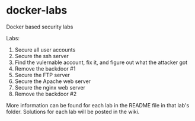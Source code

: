 # docker-labs
Docker based security labs

Labs:  
1. Secure all user accounts  
2. Secure the ssh server  
3. Find the vulernable account, fix it, and figure out what the attacker got  
4. Remove the backdoor #1  
5. Secure the FTP server  
6. Secure the Apache web server
7. Secure the nginx web server
8. Remove the backdoor #2
  
More information can be found for each lab in the README file in that lab's folder.
Solutions for each lab will be posted in the wiki.  
